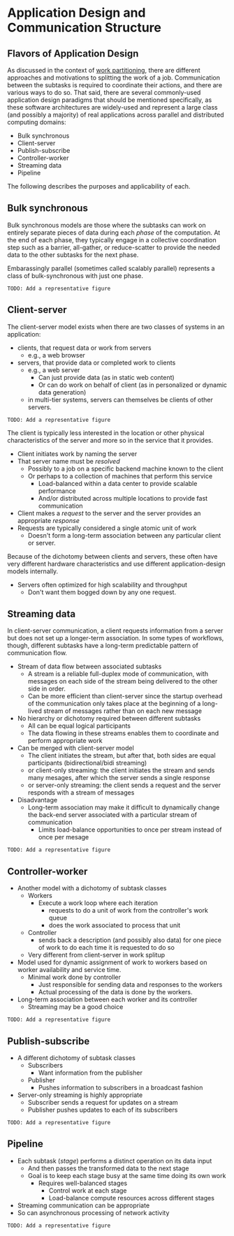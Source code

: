 # Application Design and Communication Structure

## Flavors of Application Design

As discussed in the context of
[work partitioning](parallel-models.md#partitioning), there are
different approaches and motivations to splitting the work of a
job. Communication between the subtasks is required to coordinate
their actions, and there are various ways to do so. That said, there
are several commonly-used application design paradigms that should be
mentioned specifically, as these software architectures are
widely-used and represent a large class (and possibly a majority) of
real applications across parallel and distributed computing domains:

* Bulk synchronous
* Client-server
* Publish-subscribe
* Controller-worker
* Streaming data
* Pipeline

The following describes the purposes and applicability of each.

## Bulk synchronous

Bulk synchronous models are those where the subtasks can work on entirely
separate pieces of data during each _phase_ of the computation. At the end of
each phase, they typically engage in a collective coordination step such as a
barrier, all-gather, or reduce-scatter to provide the needed data to the other
subtasks for the next phase.

Embarassingly parallel (sometimes called scalably
parallel) represents a class of bulk-synchronous with just one phase.

```
TODO: Add a representative figure
```

## Client-server

The client-server model exists when there are two classes of systems in an
application:

* clients, that request data or work from servers
  - e.g., a web browser
* servers, that provide data or completed work to clients
  - e.g., a web server
    * Can just provide data (as in static web content)
	* Or can do work on behalf of client (as in personalized or dynamic data generation)
  - in multi-tier systems, servers can themselves be clients of other servers.

```
TODO: Add a representative figure
```

The client is typically less interested in the location or
other physical characteristics of the server and more so in the service that it
provides.

* Client initiates work by naming the server
* That server name must be _resolved_
  - Possibly to a job on a specific backend machine known to the client
  - Or perhaps to a collection of machines that perform this service
	* Load-balanced within a data center to provide scalable performance
	* And/or distributed across multiple locations to provide fast communication
* Client makes a _request_ to the server and the server provides an appropriate _response_
* Requests are typically considered a single atomic unit of work 
  - Doesn't form a long-term association between any particular client
    or server.

Because of the dichotomy between clients and servers, these often have very
different hardware characteristics and use different application-design models
internally.

* Servers often optimized for high scalability and throughput
  - Don't want them bogged down by any one request.

## Streaming data

In client-server communication, a client requests information from a server but
does not set up a longer-term association. In some types of workflows, though,
different subtasks have a long-term predictable pattern of communication
flow. 

* Stream of data flow between associated subtasks
  - A stream is a reliable full-duplex mode of communication, with
    messages on each side of the stream being delivered to the other
    side in order. 
  - Can be more efficient than client-server since the startup
    overhead of the communication only takes place at the beginning of
	a long-lived stream of messages rather than on each new message
* No hierarchy or dichotomy required between different subtasks
  - All can be equal logical participants
  - The data flowing in these streams enables them to coordinate and
    perform appropriate work
* Can be merged with client-server model
  - The client initiates the stream, but after that, both sides are equal
    participants (bidirectional/bidi streaming)
  - or client-only streaming: the client initiates the stream and sends many 
    mesages, after which the server sends a single response
  - or server-only streaming: the client sends a request and the server
	responds with a stream of messages
* Disadvantage
  - Long-term association may make it difficult to dynamically change the
    back-end server associated with a particular stream of communication
	* Limits load-balance opportunities to once per stream instead of once
	  per mesage

```
TODO: Add a representative figure
```

## Controller-worker

* Another model with a dichotomy of subtask classes
  - Workers
    - Execute a work loop where each iteration 
	  - requests to do a unit of work from the controller's work queue
	  - does the work associated to process that unit
  - Controller
    - sends back a description (and possibly also data) for one piece of work to do each time it is requested to do so
  - Very different from client-server in work splitup
* Model used for dynamic assignment of work to workers based on worker
  availability and service time. 
  - Minimal work done by controller
	- Just responsible for sending data and responses to the workers
	- Actual processing of the data is done by the workers.
* Long-term association between each worker and its controller
  - Streaming may be a good choice

```
TODO: Add a representative figure
```

## Publish-subscribe

* A different dichotomy of subtask classes
  - Subscribers
    - Want information from the publisher
  - Publisher
    - Pushes information to subscribers in a broadcast fashion
* Server-only streaming is highly appropriate
  - Subscriber sends a request for updates on a stream
  - Publisher pushes updates to each of its subscribers

```
TODO: Add a representative figure
```

## Pipeline

* Each subtask (_stage_) performs a distinct operation on its data input
  - And then passes the transformed data to the next stage
  - Goal is to keep each stage busy at the same time doing its own work
	- Requires well-balanced stages
	  - Control work at each stage
	  - Load-balance compute resources across different stages
* Streaming communication can be appropriate
* So can asynchronous processing of network activity

```
TODO: Add a representative figure
```
